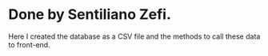 # Done by Sentiliano Zefi.
  Here I created the database as a CSV file and the methods to call these data to front-end.
